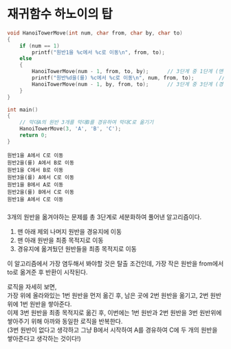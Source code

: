 # 재귀함수 하노이의 탑

```cpp
void HanoiTowerMove(int num, char from, char by, char to)
{
    if (num == 1)
        printf("원반1을 %c에서 %c로 이동\n", from, to);
    else
    {
        HanoiTowerMove(num - 1, from, to, by);      // 3단계 중 1단계 (맨 아래 제외 나머지 원반을 경유지에 이동)
        printf("원반%d을(를) %c에서 %c로 이동\n", num, from, to);        // 3단계 중 2단계 (맨 아래 원반을 최종 목적지로 이동)
        HanoiTowerMove(num - 1, by, from, to);      // 3단계 중 3단계 (경유지에 있는 원반들을 최종 목적지로 이동)
    }
}

int main()
{
    // 막대A의 원반 3개를 막대B를 경유하여 막대C로 옮기기
    HanoiTowerMove(3, 'A', 'B', 'C');
    return 0;
}
```
```
원반1을 A에서 C로 이동
원반2을(를) A에서 B로 이동
원반1을 C에서 B로 이동
원반3을(를) A에서 C로 이동
원반1을 B에서 A로 이동
원반2을(를) B에서 C로 이동
원반1을 A에서 C로 이동
```

### 

3개의 원반을 옮겨야하는 문제를 총 3단계로 세분화하여 풀어낸 알고리즘이다.  

1. 맨 아래 제외 나머지 원반을 경유지에 이동
2. 맨 아래 원반을 최종 목적지로 이동
3. 경유지에 옮겨뒀던 원반들을 최종 목적지로 이동

이 알고리즘에서 가장 염두해서 봐야할 것은 탈출 조건인데, 가장 작은 원반을 from에서 to로 옮겨준 후 반환이 시작된다.

로직을 자세히 보면,    
가장 위에 올라와있는 1번 원반을 먼저 옮긴 후, 남은 곳에 2번 원반을 옮기고, 2번 원반위에 1번 원반을 쌓아준다.   
이제 3번 원반을 최종 목적지로 옮긴 후, 이번에는 1번 원반과 2번 원반을 3번 원반위에 쌓아주기 위해 아까와 동일한 로직을 반복한다.   
(3번 원반이 없다고 생각하고 그냥 B에서 시작하여 A를 경유하여 C에 두 개의 원반을 쌓아준다고 생각하는 것이다!)
